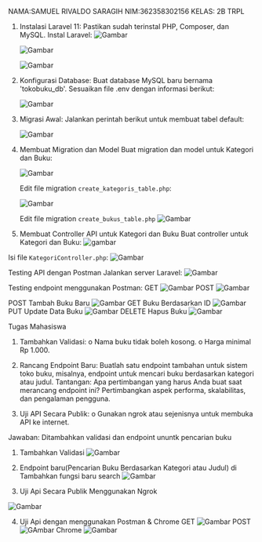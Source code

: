 NAMA:SAMUEL RIVALDO SARAGIH
NIM:362358302156
KELAS: 2B TRPL


1. Instalasi Laravel 11:
   Pastikan sudah terinstal PHP, Composer, dan MySQL.
   Instal Laravel:
   ![Gambar](image.png)

   ![Gambar](image-1.png)

   ![Gambar](image-2.png)

2. Konfigurasi Database:
   Buat database MySQL baru bernama 'tokobuku_db'.
   Sesuaikan file .env dengan informasi berikut:

   ![Gambar](image-3.png)

3. Migrasi Awal:
   Jalankan perintah berikut untuk membuat tabel default:

   ![Gambar](image-4.png)

4. Membuat Migration dan Model
   Buat migration dan model untuk Kategori dan Buku:

   ![Gambar](image-5.png)

    Edit file migration `create_kategoris_table.php`:

   ![Gambar](image-6.png)

    Edit file migration `create_bukus_table.php`
   ![Gambar](image-7.png)

 5. Membuat Controller API untuk Kategori dan Buku
  Buat controller untuk Kategori dan Buku:
  ![gambar](image-8.png)

  Isi file `KategoriController.php`:
  ![Gambar](image-9.png)

  Testing API dengan Postman
  Jalankan server Laravel:
  ![Gambar](image-10.png)

  Testing endpoint menggunakan Postman:
  GET
  ![Gambar](image-11.png)
  POST
  ![Gambar](image-12.png)

POST Tambah Buku Baru
![Gambar](image-13.png)
GET Buku Berdasarkan ID
![Gambar](image-14.png)
PUT Update Data Buku
![Gambar](image-15.png)
DELETE Hapus Buku
![Gambar](image-16.png)


Tugas Mahasiswa
1.	Tambahkan Validasi:
o	Nama buku tidak boleh kosong.
o	Harga minimal Rp 1.000.

2.	Rancang Endpoint Baru:
Buatlah satu endpoint tambahan untuk sistem toko buku, misalnya, endpoint untuk mencari buku berdasarkan kategori atau judul. Tantangan: Apa pertimbangan yang harus Anda buat saat merancang endpoint ini? Pertimbangkan aspek performa, skalabilitas, dan pengalaman pengguna.

3.	Uji API Secara Publik:
o	Gunakan ngrok atau sejenisnya untuk membuka API ke internet.

Jawaban:
Ditambahkan validasi dan endpoint ununtk pencarian buku


1. Tambahkan Validasi
![Gambar](image-17.png)

2. Endpoint baru(Pencarian Buku Berdasarkan Kategori atau Judul)
di Tambahkan fungsi baru search
![Gambar](image-18.png)

3. Uji Api Secara Publik Menggunakan Ngrok

 ![Gambar](image-22.png)

4.  Uji Api dengan menggunakan Postman & Chrome
GET
![Gambar](image-19.png)
POST
![GAmbar](image-20.png)
Chrome
![Gambar](image-21.png)
